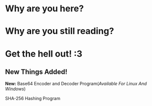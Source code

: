 # Why are you here?
# Why are you still reading?
# Get the hell out! :3

## New Things Added!

**New:**
Base64 Encoder and Decoder Program(_Available For Linux And Windows_)

SHA-256 Hashing Program